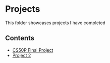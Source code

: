 # Projects
This folder showcases projects I have completed
## Contents
* [CS50P Final Project](cs50P_Final_Project)
* [Project 2](project_2)
